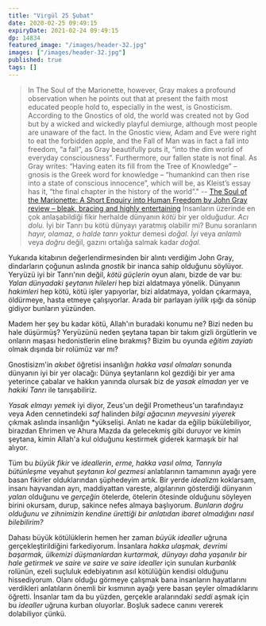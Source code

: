 ```yaml
---
title: "Virgül 25 Şubat"
date: 2020-02-25 09:49:15
expiryDate: 2021-02-24 09:49:15
dp: 14834
featured_image: "/images/header-32.jpg"
images: ["/images/header-32.jpg"]
published: true
tags: []
---
```




> In The Soul of the Marionette, however, Gray makes a profound observation when he points out that at present the faith most educated people hold to, especially in the west, is Gnosticism. According to the Gnostics of old, the world was created not by God but by a wicked and wickedly playful demiurge, although most people are unaware of the fact. In the Gnostic view, Adam and Eve were right to eat the forbidden apple, and the Fall of Man was in fact a fall into freedom, “a fall”, as Gray beautifully puts it, “into the dim world of everyday consciousness”. Furthermore, our fallen state is not final. As Gray writes: “Having eaten its fill from the Tree of Knowledge” – gnosis is the Greek word for knowledge – “humankind can then rise into a state of conscious innocence”, which will be, as Kleist’s essay has it, “the final chapter in the history of the world”."
-- [The Soul of the Marionette: A Short Enquiry into Human Freedom by John Gray review – bleak, bracing and highly entertaining](https://www.theguardian.com/books/2015/apr/25/the-soul-of-marionette-enquiry-human-freedom-john-gray-review)
İnsanların üzerinde en çok anlaşabildiği fikir herhalde dünyanın *kötü* bir yer olduğudur. *Acı dolu.* İyi bir Tanrı bu kötü dünyayı yaratmış olabilir mi? Bunu soranların *hayır, olamaz, o halde tanrı yoktur* demesi *doğal.* *İyi* veya *anlamlı* veya *doğru* değil, gazını ortalığa salmak kadar *doğal.*

Yukarıda kitabının değerlendirmesinden bir alıntı verdiğim John Gray, dindarların çoğunun aslında *gnostik* bir inanca sahip olduğunu söylüyor. Yeryüzü iyi bir Tanrı'nın değil, *kötü güçlerin* oyun alanı, bizde de var bu: *Yalan dünyadaki şeytanın hileleri* hep bizi aldatmaya yönelik. Dünyanın *hakimleri* hep kötü, kötü işler yapıyorlar, bizi aldatmaya, yoldan çıkarmaya, öldürmeye, hasta etmeye çalışıyorlar. Arada bir parlayan *iyilik* ışığı da sönüp gidiyor bunların yüzünden. 

Madem her şey bu kadar kötü, Allah'ın buradaki konumu ne? Bizi neden bu hale düşürmüş? Yeryüzünü neden şeytana tapan bir takım gizli örgütlerin ve onların maşası hedonistlerin eline bırakmış? Bizim bu oyunda *eğitim zayiatı* olmak dışında bir rolümüz var mı? 

Gnostisizm'in *akıbet* öğretisi insanlığın *hakka vasıl olmaları* sonunda dünyanın iyi bir yer olacağı: Dünya şeytanların kol gezdiği bir yer ama yeterince çabalar ve hakkın yanında olursak biz de *yasak elmadan* yer ve *hakiki Tanrı* ile tanışabiliriz. 

*Yasak elmayı yemek* iyi diyor, Zeus'un değil Prometheus'un tarafındayız veya Aden cennetindeki *saf* halinden *bilgi ağacının meyvesini yiyerek* çıkmak aslında insanlığın *yükselişi. Anlatı ne kadar da eğilip bükülebiliyor, birazdan Ehrimen ve Ahura Mazda da gelecekmiş gibi duruyor ve kimin şeytana, kimin Allah'a kul olduğunu kestirmek giderek karmaşık bir hal alıyor.

Tüm bu *büyük fikir* ve *ideallerin*, *erme, hakka vasıl olma, Tanrıyla bütünleşme* veyahut *şeytanın kol gezmesi* anlatılarının tamamının ayağı yere basan fikirler olduklarından şüphedeyim artık. Bir yerde *idealizm* koklarsam, insanı hayvandan ayrı, maddiyattan vareste, algılarının gösterdiği dünyanın *yalan* olduğunu ve *gerçeğin* ötelerde, ötelerin ötesinde olduğunu söyleyen birini okursam, durup, sakince nefes almaya başlıyorum. *Bunların doğru olduğunu ve zihnimizin kendine ürettiği bir anlatıdan ibaret olmadığını nasıl bilebilirim?*

Dahası büyük kötülüklerin hemen her zaman *büyük idealler* uğruna gerçekleştirildiğini farkediyorum. İnsanlara *hakka ulaşmak, devrimi başarmak, ülkemizi düşmanlardan kurtarmak, dünyayı daha yaşanılır bir hale getirmek ve saire ve saire ve saire idealler* için sunulan *kurbanlık* rolünün, ezeli suçluluk edebiyatının asıl kötülüğün kendisi olduğunu hissediyorum. Olanı olduğu görmeye çalışmak bana insanların hayatlarını verdikleri anlatıların önemli bir kısmının ayağı yere basan şeyler olmadıklarını öğretti. İnsanlar tam da bu yüzden, gerçekle aralarındaki *seddi* aşmak için bu *idealler* uğruna kurban oluyorlar. Boşluk sadece canını vererek dolabiliyor çünkü. 

